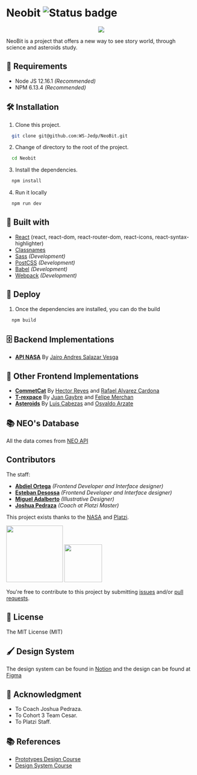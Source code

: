 # Neobit ![Status badge](https://img.shields.io/badge/status-in%20progress-yellow)

<div align="center">
  <img 
    src="https://res.cloudinary.com/abdiel8real/image/upload/v1596045225/neobit/logoBlack_2x_kwp4o7.png">
</div>

NeoBit is a project that offers a new way to see story world, through science and asteroids study.

## 📢 Requirements
- Node JS 12.16.1 _(Recommended)_
- NPM 6.13.4 _(Recommended)_

## 🛠 Installation
1. Clone this project.
```bash
  git clone git@github.com:WS-Jedp/NeoBit.git
```
2. Change of directory to the root of the project.
```bash
  cd Neobit
```
3. Install the dependencies.
```bash
  npm install
```
4. Run it locally
```bash
  npm run dev
```

## 🔧 Built with
- [React](https://es.reactjs.org/) (react, react-dom, react-router-dom, react-icons, react-syntax-highlighter)
- [Classnames](https://www.npmjs.com/package/classnames)
- [Sass](https://sass-lang.com/) _(Development)_
- [PostCSS](https://postcss.org/) _(Development)_
- [Babel](https://babeljs.io/) _(Development)_
- [Webpack](https://webpack.js.org/) _(Development)_

## 🚀 Deploy
1. Once the dependencies are installed, you can do the build
```bash
  npm build
```

## 🗄️ Backend Implementations

- **[API NASA][jairo_project]** By [Jairo Andres Salazar Vesga][jairo_github]

## 🎨 Other Frontend Implementations

- **[CommetCat][rafa_hector_project]** By [Hector Reyes][hector_github] and [Rafael Alvarez Cardona][rafa_github]
- **[T-rexpace][juan_felipe_github]** By [Juan Gaybre][juan_github] and [Felipe Merchan][felipe_github]
- **[Asteroids][luis_osvaldo_github]** By [Luis Cabezas][luis_github] and [Osvaldo Arzate][osvaldo_github]

## 📚 NEO's Database
All the data comes from [NEO API](https://documenter.getpostman.com/view/12186729/T1Ds9FZZ?version=latest)

##  Contributors

The staff:

- **[Abdiel Ortega][abdiel_github]** _(Frontend Developer and Interface designer)_
- **[Esteban Desossa][juan_github]** _(Frontend Developer and Interface designer)_
- **[Miguel Adalberto][miguel_twitter]** _(Illustrative Designer)_
- **[Joshua Pedraza][joshua_github]** _(Coach at Platzi Master)_

This project exists thanks to the [NASA](https://www.nasa.gov/) and [Platzi](https://platzi.com/).

<img src="https://www.morelosinnovador.org/images/logo_platzi.jpg" width="150" />
<img src="https://logodownload.org/wp-content/uploads/2019/03/nasa-logo-2.png" width="100" />

You're free to contribute to this project by submitting [issues](https://github.com/WS-Jedp/NeoBit/issues) and/or [pull requests](https://github.com/WS-Jedp/NeoBit/pulls).

## 📜 License
The MIT License (MIT)

## 🖌️ Design System

The design system can be found in [Notion](https://www.notion.so/NeoBit-04cdb34ea8b84aab8a3ed090872e78a2) and the design can be found at [Figma](https://www.figma.com/file/TzqDnMB42wd257KfNFeVTs/NEO-bit?node-id=0%3A1)

## 🙏 Acknowledgment
* To Coach Joshua Pedraza.
* To Cohort 3 Team Cesar.
* To Platzi Staff.

## 📚 References
- [Prototypes Design Course](https://platzi.com/clases/diseno-prototipos/)
- [Design System Course](https://platzi.com/clases/sistemas-diseno/)

[jairo_project]: https://github.com/jsv1280/api-nasa
[jairo_github]: https://github.com/jsv1280
[rafa_hector_project]: https://github.com/rafeldev/comeet-cat
[hector_github]: https://github.com/HectorDevx
[rafa_github]: https://github.com/rafeldev 
[juan_github]: https://github.com/Gaybre
[felipe_github]: https://github.com/FelipeMerchan
[juan_felipe_github]: https://github.com/T-rexpace
[juan_abdiel_github]: https://github.com/WS-Jedp
[luis_osvaldo_github]: https://github.com/ArzateCompany/asteroids
[luis_github]: https://github.com/cabezas29
[osvaldo_github]: https://github.com/ArzateCompany
[abdiel_github]: https://github.com/abdielDev
[joshua_github]: https://github.com/joshuapcruz
[juan_project]: https://github.com/WS-Jedp/Neobit
[miguel_twitter]: https://twitter.com/OgaKuga